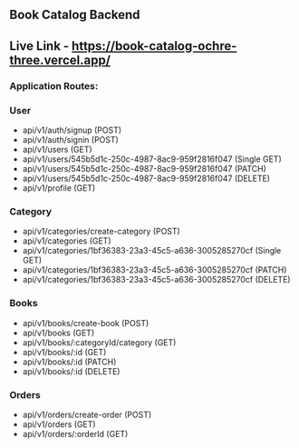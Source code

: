 
## Book Catalog Backend 
## Live Link - https://book-catalog-ochre-three.vercel.app/

### Application Routes:
### User
- api/v1/auth/signup (POST)
- api/v1/auth/signin (POST)
- api/v1/users (GET)
- api/v1/users/545b5d1c-250c-4987-8ac9-959f2816f047 (Single GET) 
- api/v1/users/545b5d1c-250c-4987-8ac9-959f2816f047 (PATCH)
- api/v1/users/545b5d1c-250c-4987-8ac9-959f2816f047 (DELETE) 
- api/v1/profile (GET)

### Category
- api/v1/categories/create-category (POST)
- api/v1/categories (GET)
- api/v1/categories/1bf36383-23a3-45c5-a636-3005285270cf (Single GET) 
- api/v1/categories/1bf36383-23a3-45c5-a636-3005285270cf (PATCH)
- api/v1/categories/1bf36383-23a3-45c5-a636-3005285270cf (DELETE) 

### Books
- api/v1/books/create-book (POST)
- api/v1/books (GET)
- api/v1/books/:categoryId/category (GET)
- api/v1/books/:id (GET)
- api/v1/books/:id (PATCH)
- api/v1/books/:id (DELETE)

### Orders
- api/v1/orders/create-order (POST)
- api/v1/orders (GET)
- api/v1/orders/:orderId (GET)
